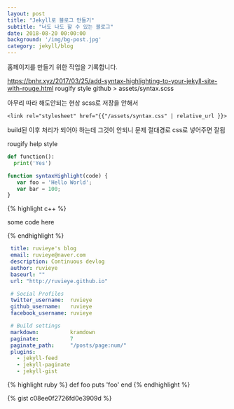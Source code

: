 ```yaml
---
layout: post
title: "Jekyll로 블로그 만들기"
subtitle: "너도 나도 할 수 있는 블로그"
date: 2018-08-20 00:00:00
background: '/img/bg-post.jpg'
category: jekyll/blog
---
```


홈페이지를 만들기 위한 작업을 기록합니다.


https://bnhr.xyz/2017/03/25/add-syntax-highlighting-to-your-jekyll-site-with-rouge.html
 rougify style github > assets/syntax.scss


아무리 따라 해도안되는 현상
scss로 저장을 안해서
```
<link rel="stylesheet" href="{{"/assets/syntax.css" | relative_url }}>
```

build된 이후 처리가 되어야 하는데 그것이 안되니 문제
절대경로 css로 넣어주면 잘됨


rougify help style

```python
def function():
  print('Yes')
```

~~~javascript
function syntaxHighlight(code) {
   var foo = 'Hello World';
   var bar = 100;
}
~~~

{% highlight c++ %}

some code here

{% endhighlight %}


```yaml
 title: ruvieye's blog
 email: ruvieye@naver.com
 description: Continuous devlog
 author: ruvieye
 baseurl: ""
 url: "http://ruvieye.github.io"

 # Social Profiles
 twitter_username:  ruvieye
 github_username:   ruvieye
 facebook_username: ruvieye

 # Build settings
 markdown:          kramdown
 paginate:          7
 paginate_path:     "/posts/page:num/"
 plugins:
   - jekyll-feed
   - jekyll-paginate
   - jekyll-gist

```
{% highlight ruby %}
def foo
  puts 'foo'
end
{% endhighlight %}


{% gist c08ee0f2726fd0e3909d %}

